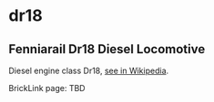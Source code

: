 # dr18

## Fenniarail Dr18 Diesel Locomotive

Diesel engine class Dr18, [see in Wikipedia](https://fi.wikipedia.org/wiki/Dr18).

BrickLink page: TBD
